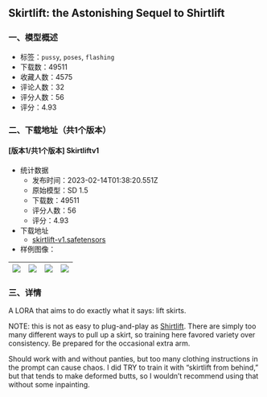 ## Skirtlift: the Astonishing Sequel to Shirtlift
### 一、模型概述

- 标签：`pussy`, `poses`, `flashing`
- 下载数：49511
- 收藏人数：4575
- 评论人数：32
- 评分人数：56
- 评分：4.93

### 二、下载地址（共1个版本）

#### [版本1/共1个版本] Skirtliftv1

- 统计数据
  - 发布时间：2023-02-14T01:38:20.551Z
  - 原始模型：SD 1.5
  - 下载数：49511
  - 评分人数：56
  - 评分：4.93
- 下载地址
  - [skirtlift-v1.safetensors](https://civitai.com/api/download/models/10187)
- 样例图像：

| <img src="https://image.civitai.com/xG1nkqKTMzGDvpLrqFT7WA/53594f93-6175-497a-d891-6fdaaddf7300/width=450/99605.jpeg" /> | <img src="https://image.civitai.com/xG1nkqKTMzGDvpLrqFT7WA/e534f52a-16c4-4496-c81e-88faaade1a00/width=450/99598.jpeg" /> | <img src="https://image.civitai.com/xG1nkqKTMzGDvpLrqFT7WA/4c391416-c906-4fff-2feb-7c0e3574ef00/width=450/99610.jpeg" /> | <img src="https://image.civitai.com/xG1nkqKTMzGDvpLrqFT7WA/684a3ce9-09c6-43fa-6ce3-7721fa806300/width=450/99606.jpeg" /> |
| ---- | ---- | ---- | ---- |


### 三、详情
<p>A LORA that aims to do exactly what it says: lift skirts.</p><p>NOTE: this is not as easy to plug-and-play as <a rel="ugc" href="https://civitai.com/models/6693">Shirtlift</a>. There are simply too many different ways to pull up a skirt, so training here favored variety over consistency. Be prepared for the occasional extra arm. </p><p>Should work with and without panties, but too many clothing instructions in the prompt can cause chaos. I did TRY to train it with “skirtlift from behind,” but that tends to make deformed butts, so I wouldn’t recommend using that without some inpainting.</p>